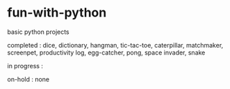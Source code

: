 # fun-with-python
basic python projects


completed :
  dice,
  dictionary,
  hangman,
  tic-tac-toe,
  caterpillar,
  matchmaker,
  screenpet,
  productivity log,
  egg-catcher,
  pong,
  space invader,
  snake

in progress :

on-hold :
  none
